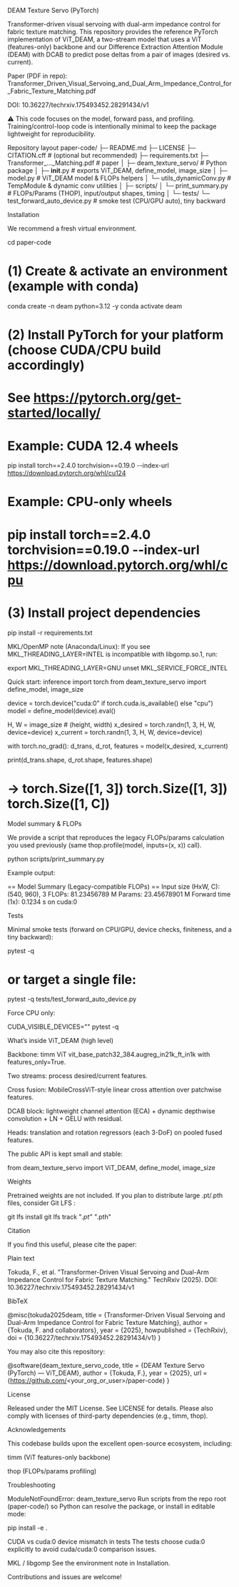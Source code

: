 DEAM Texture Servo (PyTorch)

Transformer-driven visual servoing with dual-arm impedance control for fabric texture matching.
This repository provides the reference PyTorch implementation of ViT_DEAM, a two-stream model that uses a ViT (features-only) backbone and our Difference Extraction Attention Module (DEAM) with DCAB to predict pose deltas from a pair of images (desired vs. current).

Paper (PDF in repo): Transformer_Driven_Visual_Servoing_and_Dual_Arm_Impedance_Control_for_Fabric_Texture_Matching.pdf

DOI: 10.36227/techrxiv.175493452.28291434/v1

⚠️ This code focuses on the model, forward pass, and profiling. Training/control-loop code is intentionally minimal to keep the package lightweight for reproducibility.

Repository layout
paper-code/
├─ README.md
├─ LICENSE
├─ CITATION.cff                      # (optional but recommended)
├─ requirements.txt
├─ Transformer_..._Matching.pdf      # paper
│
├─ deam_texture_servo/               # Python package
│  ├─ __init__.py                    # exports ViT_DEAM, define_model, image_size
│  ├─ model.py                       # ViT_DEAM model & FLOPs helpers
│  └─ utils_dynamicConv.py           # TempModule & dynamic conv utilities
│
├─ scripts/
│  └─ print_summary.py               # FLOPs/Params (THOP), input/output shapes, timing
│
└─ tests/
   └─ test_forward_auto_device.py    # smoke test (CPU/GPU auto), tiny backward

Installation

We recommend a fresh virtual environment.

cd paper-code

# (1) Create & activate an environment (example with conda)
conda create -n deam python=3.12 -y
conda activate deam

# (2) Install PyTorch for your platform (choose CUDA/CPU build accordingly)
# See https://pytorch.org/get-started/locally/
# Example: CUDA 12.4 wheels
pip install torch==2.4.0 torchvision==0.19.0 --index-url https://download.pytorch.org/whl/cu124
# Example: CPU-only wheels
# pip install torch==2.4.0 torchvision==0.19.0 --index-url https://download.pytorch.org/whl/cpu

# (3) Install project dependencies
pip install -r requirements.txt


MKL/OpenMP note (Anaconda/Linux):
If you see MKL_THREADING_LAYER=INTEL is incompatible with libgomp.so.1, run:

export MKL_THREADING_LAYER=GNU
unset MKL_SERVICE_FORCE_INTEL

Quick start: inference
import torch
from deam_texture_servo import define_model, image_size

device = torch.device("cuda:0" if torch.cuda.is_available() else "cpu")
model = define_model(device).eval()

H, W = image_size  # (height, width)
x_desired = torch.randn(1, 3, H, W, device=device)
x_current = torch.randn(1, 3, H, W, device=device)

with torch.no_grad():
    d_trans, d_rot, features = model(x_desired, x_current)

print(d_trans.shape, d_rot.shape, features.shape)
# -> torch.Size([1, 3]) torch.Size([1, 3]) torch.Size([1, C])

Model summary & FLOPs

We provide a script that reproduces the legacy FLOPs/params calculation you used previously (same thop.profile(model, inputs=(x, x)) call).

python scripts/print_summary.py


Example output:

== Model Summary (Legacy-compatible FLOPs) ==
Input size  (HxW, C): (540, 960), 3
FLOPs: 81.23456789 M
Params: 23.45678901 M
Forward time (1x): 0.1234 s on cuda:0

Tests

Minimal smoke tests (forward on CPU/GPU, device checks, finiteness, and a tiny backward):

pytest -q
# or target a single file:
pytest -q tests/test_forward_auto_device.py


Force CPU only:

CUDA_VISIBLE_DEVICES="" pytest -q

What’s inside ViT_DEAM (high level)

Backbone: timm ViT vit_base_patch32_384.augreg_in21k_ft_in1k with features_only=True.

Two streams: process desired/current features.

Cross fusion: MobileCrossViT-style linear cross attention over patchwise features.

DCAB block: lightweight channel attention (ECA) + dynamic depthwise convolution + LN + GELU with residual.

Heads: translation and rotation regressors (each 3-DoF) on pooled fused features.

The public API is kept small and stable:

from deam_texture_servo import ViT_DEAM, define_model, image_size

Weights

Pretrained weights are not included. If you plan to distribute large .pt/.pth files, consider Git LFS
:

git lfs install
git lfs track "*.pt" "*.pth"

Citation

If you find this useful, please cite the paper:

Plain text

Tokuda, F., et al. "Transformer-Driven Visual Servoing and Dual-Arm Impedance Control for Fabric Texture Matching."
TechRxiv (2025). DOI: 10.36227/techrxiv.175493452.28291434/v1


BibTeX

@misc{tokuda2025deam,
  title        = {Transformer-Driven Visual Servoing and Dual-Arm Impedance Control for Fabric Texture Matching},
  author       = {Tokuda, F. and collaborators},
  year         = {2025},
  howpublished = {TechRxiv},
  doi          = {10.36227/techrxiv.175493452.28291434/v1}
}


You may also cite this repository:

@software{deam_texture_servo_code,
  title  = {DEAM Texture Servo (PyTorch) — ViT\_DEAM},
  author = {Tokuda, F.},
  year   = {2025},
  url    = {https://github.com/<your_org_or_user>/paper-code}
}

License

Released under the MIT License. See LICENSE for details.
Please also comply with licenses of third-party dependencies (e.g., timm, thop).

Acknowledgements

This codebase builds upon the excellent open-source ecosystem, including:

timm
 (ViT features-only backbone)

thop
 (FLOPs/params profiling)

Troubleshooting

ModuleNotFoundError: deam_texture_servo
Run scripts from the repo root (paper-code/) so Python can resolve the package, or install in editable mode:

pip install -e .


CUDA vs cuda:0 device mismatch in tests
The tests choose cuda:0 explicitly to avoid cuda/cuda:0 comparison issues.

MKL / libgomp
See the environment note in Installation.

Contributions and issues are welcome!
